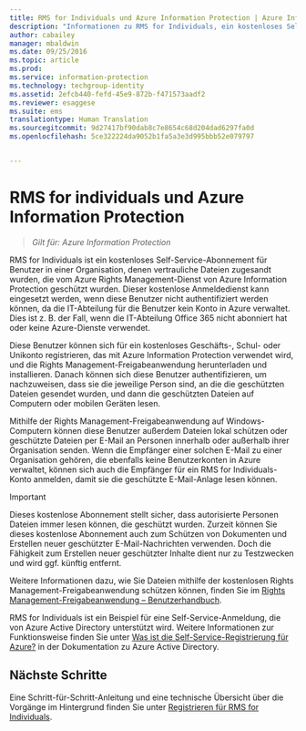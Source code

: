 ```yaml
---
title: RMS for Individuals und Azure Information Protection | Azure Information Protection
description: "Informationen zu RMS for Individuals, ein kostenloses Self-Service-Abonnement für Benutzer in einer Organisation, denen vertrauliche Dateien zugesandt wurden, die durch den Azure Rights Management-Dienst geschützt sind. RMS for Individuals kann eingesetzt werden, wenn diese Benutzer nicht authentifiziert werden können, da die IT-Abteilung für die Benutzer kein Konto in Azure verwaltet."
author: cabailey
manager: mbaldwin
ms.date: 09/25/2016
ms.topic: article
ms.prod: 
ms.service: information-protection
ms.technology: techgroup-identity
ms.assetid: 2efcb440-fefd-45e9-872b-f471573aadf2
ms.reviewer: esaggese
ms.suite: ems
translationtype: Human Translation
ms.sourcegitcommit: 9d27417bf90dab8c7e8654c68d204dad6297fa0d
ms.openlocfilehash: 5ce322224da9052b1fa5a3e3d995bbb52e079797


---
```


# RMS for individuals und Azure Information Protection

>*Gilt für: Azure Information Protection*

RMS for Individuals ist ein kostenloses Self-Service-Abonnement für Benutzer in einer Organisation, denen vertrauliche Dateien zugesandt wurden, die vom Azure Rights Management-Dienst von Azure Information Protection geschützt wurden. Dieser kostenlose Anmeldedienst kann eingesetzt werden, wenn diese Benutzer nicht authentifiziert werden können, da die IT-Abteilung für die Benutzer kein Konto in Azure verwaltet. Dies ist z. B. der Fall, wenn die IT-Abteilung Office 365 nicht abonniert hat oder keine Azure-Dienste verwendet.

Diese Benutzer können sich für ein kostenloses Geschäfts-, Schul- oder Unikonto registrieren, das mit Azure Information Protection verwendet wird, und die Rights Management-Freigabeanwendung herunterladen und installieren. Danach können sich diese Benutzer authentifizieren, um nachzuweisen, dass sie die jeweilige Person sind, an die die geschützten Dateien gesendet wurden, und dann die geschützten Dateien auf Computern oder mobilen Geräten lesen.

Mithilfe der Rights Management-Freigabeanwendung auf Windows-Computern können diese Benutzer außerdem Dateien lokal schützen oder geschützte Dateien per E-Mail an Personen innerhalb oder außerhalb ihrer Organisation senden. Wenn die Empfänger einer solchen E-Mail zu einer Organisation gehören, die ebenfalls keine Benutzerkonten in Azure verwaltet, können sich auch die Empfänger für ein RMS for Individuals-Konto anmelden, damit sie die geschützte E-Mail-Anlage lesen können.

> [!IMPORTANT]
> Dieses kostenlose Abonnement stellt sicher, dass autorisierte Personen Dateien immer lesen können, die geschützt wurden. Zurzeit können Sie dieses kostenlose Abonnement auch zum Schützen von Dokumenten und Erstellen neuer geschützter E-Mail-Nachrichten verwenden. Doch die Fähigkeit zum Erstellen neuer geschützter Inhalte dient nur zu Testzwecken und wird ggf. künftig entfernt. 

Weitere Informationen dazu, wie Sie Dateien mithilfe der kostenlosen Rights Management-Freigabeanwendung schützen können, finden Sie im [Rights Management-Freigabeanwendung – Benutzerhandbuch](../rms-client/sharing-app-user-guide.md).

RMS for Individuals ist ein Beispiel für eine Self-Service-Anmeldung, die von Azure Active Directory unterstützt wird. Weitere Informationen zur Funktionsweise finden Sie unter [Was ist die Self-Service-Registrierung für Azure?](/active-directory/active-directory-self-service-signup) in der Dokumentation zu Azure Active Directory. 

## Nächste Schritte
Eine Schritt-für-Schritt-Anleitung und eine technische Übersicht über die Vorgänge im Hintergrund finden Sie unter [Registrieren für RMS for Individuals](rms-for-individuals-user-sign-up.md). 




<!--HONumber=Sep16_HO4-->


